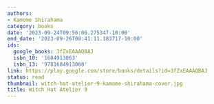 ```yaml
---
authors:
- Kamome Shirahama
category: books
date: '2023-09-24T09:56:06.275347-10:00'
end_date: '2023-09-26T08:41:11.183717-10:00'
ids:
  google_books: 3fZxEAAAQBAJ
  isbn_10: '1684913063'
  isbn_13: '9781684913060'
link: https://play.google.com/store/books/details?id=3fZxEAAAQBAJ
status: read
thumbnail: witch-hat-atelier-9-kamome-shirahama-cover.jpg
title: Witch Hat Atelier 9
---
```

